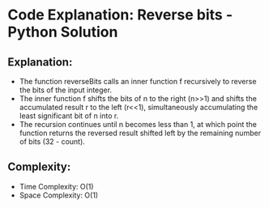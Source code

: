 # Code Explanation: Reverse bits - Python Solution

## Explanation:

- The function reverseBits calls an inner function f recursively to reverse the bits of the input integer.
- The inner function f shifts the bits of n to the right (n>>1) and shifts the accumulated result r to the left (r<<1), simultaneously accumulating the least significant bit of n into r.
- The recursion continues until n becomes less than 1, at which point the function returns the reversed result shifted left by the remaining number of bits (32 - count).

## Complexity:
- Time Complexity: O(1)
- Space Complexity: O(1)